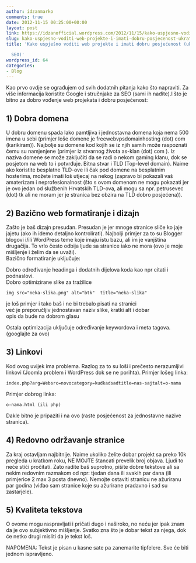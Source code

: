 ```yaml
---
author: idzanmarko
comments: true
date: 2012-11-15 00:25:00+00:00
layout: post
link: https://idzanofficial.wordpress.com/2012/11/15/kako-uspjesno-voditi-web-projekte-i-imati-dobru-posjecenost-ukratko-oseo/
slug: kako-uspjesno-voditi-web-projekte-i-imati-dobru-posjecenost-ukratko-oseo
title: 'Kako uspješno voditi web projekte i imati dobru posjećenost (ukratko o

  SEO)'
wordpress_id: 64
categories:
- Blog
---
```


Kao prvo ovdje se ograđujem od svih dodatnih pitanja kako što napraviti. Za više informacija koristite Google i stručnjake za SEO (sami ih nađite).I što je bitno za dobro vođenje web projekata i dobru posjećenost:  


## 1) Dobra domena

  
U dobru domenu spada lako pamtljiva i jednostavna domena koja nema 500 imena u sebi (primjer loše domene je freewebvpsdomainhosting (dot) com (karikiram)). Najbolje su domene kod kojih se iz njih samih može raspoznati čemu su namjenjene (primjer iz stvarnog života as-klan (dot) com ). Iz naziva domene se može zaključiti da se radi o nekom gaming klanu, dok se posjetom na web to i potvrđuje. Bitna stvar i TLD (Top-level domain). Naime ako koristite besplatne TLD-ove ili čak pod domene na besplatnim hosterima, možete imati loš utjecaj na nekog (zapravo bi pokazali vaš amaterizam i neprofesionalnost (što s ovom domenom ne mogu pokazati jer je ovo jedan od službenih Hrvatskih TLD-ova, ali mogu sa npr. petrusevec (dot) tk ali ne moram jer je stranica bez obzira na TLD dobro posjećena)).  


## 2) Bazično web formatiranje i dizajn

  
Zašto je baš dizajn presudan. Presudan je jer mnoge stranice sliče ko jaje jajetu (ako ih idemo detaljno kontrolirati). Najbolji primjer za to su Blogger blogovi i/ili WordPress teme koje imaju istu bazu, ali im je vanjština drugačija. To vrlo često odbija ljude sa stranice iako ne mora (ovo je moje mišljenje i želim da se uvaži).  
Bazično formatiranje uključuje:  
  
Dobro određivanje headinga i dodatnih dijelova koda kao npr citati i podnaslovi.  
Dobro optimizirane slike za tražilice  

    
    img src="neka-slika.png" alt="btk"  title="neka-slika"

  
je loš primjer i tako baš i ne bi trebalo pisati na stranici  
već je preporučljiv jednostavan naziv slike, kratki alt i dobar  
opis da bude na dobrom glasu  
  
Ostala optimizacija uključuje određivanje keywordova i meta tagova. (googlajte za ovo)  


## 3) Linkovi

  
Kod ovog uvijek ima problema. Razlog za to su loši i prečesto nerazumljivi linkovi (Joomla problem i WordPress dok se ne porihta). Primjer lošeg linka:  

    
    index.php?arg=Websrc=novocategory=kudkadsadtitle=nas-sajtalt=o-nama

  
Primjer dobrog linka:  

    
    o-nama.html (ili php)

  
Dakle bitno je pripaziti i na ovo (raste posjećenost za jednostavne nazive stranica).  


## 4) Redovno održavanje stranice

  
Za kraj ostavljam najbitnije. Naime ukoliko želite dobar projekt sa preko 10k pregleda u kratkom roku, NE MOJTE štancati prevelik broj objava. Ljudi to neće stići pročitati. Zato radite baš suprotno, pišite dobre tekstove ali sa nekim redovnim razmakom od npr: tjedan dana ili svakih par dana (ili primjerice 2 max 3 posta dnevno). Nemojte ostaviti stranicu ne ažuriranu par godina (viđao sam stranice koje su ažurirane pradavno i sad su zastarjele).  


## 5) Kvaliteta tekstova

  
O ovome mogu raspravljati i pričati dugo i naširoko, no neću jer ipak znam da je ovo subjektivno mišljenje. Svatko zna što je dobar tekst za njega, dok će netko drugi misliti da je tekst loš.  
  
NAPOMENA: Tekst je pisan u kasne sate pa zanemarite tipfelere. Sve će biti jednom ispravljeno.  
  


